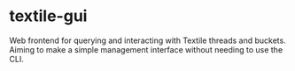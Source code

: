 # textile-gui
Web frontend for querying and interacting with Textile threads and buckets. Aiming to make a simple management interface without needing to use the CLI.
